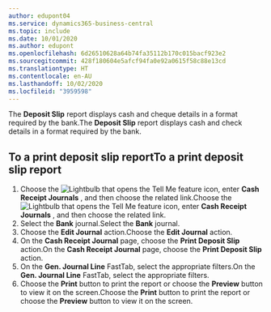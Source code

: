 ```yaml
---
author: edupont04
ms.service: dynamics365-business-central
ms.topic: include
ms.date: 10/01/2020
ms.author: edupont
ms.openlocfilehash: 6d26510628a64b74fa35112b170c015bacf923e2
ms.sourcegitcommit: 428f180604e5afcf94fa0e92a0615f58c88e13cd
ms.translationtype: HT
ms.contentlocale: en-AU
ms.lasthandoff: 10/02/2020
ms.locfileid: "3959598"
---
```

<span data-ttu-id="c25b6-101">The **Deposit Slip** report displays cash and cheque details in a format required by the bank.</span><span class="sxs-lookup"><span data-stu-id="c25b6-101">The **Deposit Slip** report displays cash and check details in a format required by the bank.</span></span>  

## <a name="to-a-print-deposit-slip-report"></a><span data-ttu-id="c25b6-102">To a print deposit slip report</span><span class="sxs-lookup"><span data-stu-id="c25b6-102">To a print deposit slip report</span></span>  
1.  <span data-ttu-id="c25b6-103">Choose the ![Lightbulb that opens the Tell Me feature](../../../media/ui-search/search_small.png "Tell me what you want to do") icon, enter **Cash Receipt Journals** , and then choose the related link.</span><span class="sxs-lookup"><span data-stu-id="c25b6-103">Choose the ![Lightbulb that opens the Tell Me feature](../../../media/ui-search/search_small.png "Tell me what you want to do") icon, enter **Cash Receipt Journals** , and then choose the related link.</span></span>  
2.  <span data-ttu-id="c25b6-104">Select the **Bank** journal.</span><span class="sxs-lookup"><span data-stu-id="c25b6-104">Select the **Bank** journal.</span></span>  
3.  <span data-ttu-id="c25b6-105">Choose the **Edit Journal** action.</span><span class="sxs-lookup"><span data-stu-id="c25b6-105">Choose the **Edit Journal** action.</span></span>  
4.  <span data-ttu-id="c25b6-106">On the **Cash Receipt Journal** page, choose the **Print Deposit Slip** action.</span><span class="sxs-lookup"><span data-stu-id="c25b6-106">On the **Cash Receipt Journal** page, choose the **Print Deposit Slip** action.</span></span>  
5.  <span data-ttu-id="c25b6-107">On the **Gen. Journal Line** FastTab, select the appropriate filters.</span><span class="sxs-lookup"><span data-stu-id="c25b6-107">On the **Gen. Journal Line** FastTab, select the appropriate filters.</span></span>  
6.  <span data-ttu-id="c25b6-108">Choose the **Print** button to print the report or choose the **Preview** button to view it on the screen.</span><span class="sxs-lookup"><span data-stu-id="c25b6-108">Choose the **Print** button to print the report or choose the **Preview** button to view it on the screen.</span></span> 